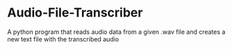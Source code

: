 # Audio-File-Transcriber
A python program that reads audio data from a given .wav file and creates a new text file with the transcribed audio
